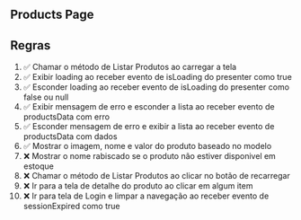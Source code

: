 ## Products Page

## Regras
1. ✅ Chamar o método de Listar Produtos ao carregar a tela
2. ✅ Exibir loading ao receber evento de isLoading do presenter como true
3. ✅ Esconder loading ao receber evento de isLoading do presenter como false ou null
4. ✅ Exibir mensagem de erro e esconder a lista ao receber evento de productsData com erro
5. ✅ Esconder mensagem de erro e exibir a lista ao receber evento de productsData com dados
6. ✅ Mostrar o imagem, nome e valor do produto baseado no modelo
7. ❌ Mostrar o nome rabiscado se o produto não estiver disponivel em estoque
8. ❌ Chamar o método de Listar Produtos ao clicar no botão de recarregar
9. ❌ Ir para a tela de detalhe do produto ao clicar em algum item
10. ❌ Ir para tela de Login e limpar a navegação ao receber evento de sessionExpired como true